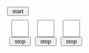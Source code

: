 <html>
<head>      
<title>スロットマシーン 1</title>
<style>
input {
	width:40px;
	font-size:30px; 
	text-align:center;
}
button {
	width:50px;
}
.x1 {
	padding:10px 0;
}
.x1 div {
	float:left;
	width:60px;
	text-align:center;
}
</style>
<script>
window.onload = function() {
	var a = document.getElementById('a');
	var b1 = document.getElementById('b1');
	var b2 = document.getElementById('b2');
	var b3 = document.getElementById('b3');
	var c1 = document.getElementById('c1');
	var c2 = document.getElementById('c2');
	var c3 = document.getElementById('c3');
	var t1 = null;
	var t2 = null;
	var t3 = null;

	function start() {
		if (t1) {
			clearInterval(t1);
		}
		if (t2) {
			clearInterval(t2);
		}
		if (t3) {
			clearInterval(t3);
		}
		c1.value = Math.floor(Math.random() * 10);
		c2.value = Math.floor(Math.random() * 10);
		c3.value = Math.floor(Math.random() * 10);
		t1 = setInterval(function () {
			c1.value = (+c1.value + 1) % 10;
		}, 200);
		t2 = setInterval(function () {
			c2.value = (+c2.value + 1) % 10;
		}, 200);
		t3 = setInterval(function () {
			c3.value = (+c3.value + 1) % 10;
		}, 200);
	}

	function stop1() {
		if (t1) {
			clearInterval(t1);
			t1 = null;
		}
		check();
	}

	function stop2() {
		if (t2) {
			clearInterval(t2);
			t2 = null;
		}
		check();
	}

	function stop3() {
		if (t3) {
			clearInterval(t3);
			t3 = null;
		}
		check();
	}

	function check() {
		if (!t1 && !t2 && !t3) {
			if (c1.value == c2.value && c1.value == c3.value) {
				alert('あたり！');
			} else {
				alert('はずれ！');
			}
		}
	}

	a.addEventListener('click', start);
	b1.addEventListener('click', stop1);
	b2.addEventListener('click', stop2);
	b3.addEventListener('click', stop3);

	start();
}
</script>
</head>
<body>
	<button type="button" id="a">start</button>
	<div class="x1">
		<div>
			<input type="text" id="c1">
			<button type="button" id="b1">stop</button>
		</div>
		<div>
			<input type="text" id="c2">
			<button type="button" id="b2">stop</button>
		</div>
		<div>
			<input type="text" id="c3">
			<button type="button" id="b3">stop</button>
		</div>
	</div>
</body>
</html>
